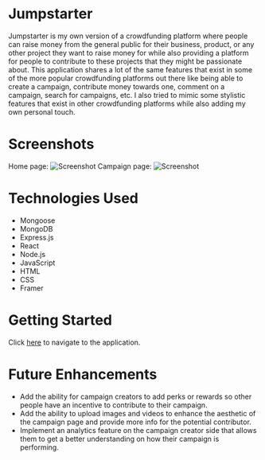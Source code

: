 # Jumpstarter

Jumpstarter is my own version of a crowdfunding platform where people can raise money from the general public for their business, product, or any other project they want to raise money for while also providing a platform for people to contribute to these projects that they might be passionate about. This application shares a lot of the same features that exist in some of the more popular crowdfunding platforms out there like being able to create a campaign, contribute money towards one, comment on a campaign, search for campaigns, etc. I also tried to mimic some stylistic features that exist in other crowdfunding platforms while also adding my own personal touch.

# Screenshots
Home page:
![Screenshot](https://i.imgur.com/nSidLtD.png)
Campaign page:
![Screenshot](https://i.imgur.com/pmmZ0Ph.png)

# Technologies Used
- Mongoose
- MongoDB
- Express.js
- React
- Node.js
- JavaScript
- HTML
- CSS
- Framer 

# Getting Started
Click [here](https://crowdfunding-platform-ea85ecccd233.herokuapp.com/) to navigate to the application.

# Future Enhancements
- Add the ability for campaign creators to add perks or rewards so other people have an incentive to contribute to their campaign.
- Add the ability to upload images and videos to enhance the aesthetic of the campaign page and provide more info for the potential contributor.
- Implement an analytics feature on the campaign creator side that allows them to get a better understanding on how their campaign is performing.